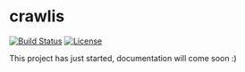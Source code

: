 # crawlis
[![Build Status](https://travis-ci.com/DonaCrio/crawlis.svg?branch=master)](https://travis-ci.com/github/DonaCrio/crawlis)
[![License](https://img.shields.io/badge/License-Apache%202.0-blue.svg)](https://opensource.org/licenses/Apache-2.0)

This project has just started, documentation will come soon :)
